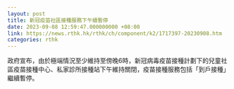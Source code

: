 ```yaml
---
layout: post
title: 新冠疫苗社區接種服務下午續暫停
date: 2023-09-08 12:59:47.000000000 +08:00
link: https://news.rthk.hk/rthk/ch/component/k2/1717397-20230908.htm
categories: rthk
---
```


政府宣布，由於極端情況至少維持至傍晚6時，新冠病毒疫苗接種計劃下的兒童社區疫苗接種中心、私家診所接種站下午維持關閉，疫苗接種服務包括「到戶接種」繼續暫停。

